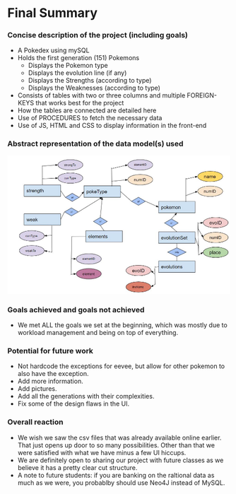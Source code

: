 # Final Summary

### Concise description of the project (including goals)
* A Pokedex using mySQL
* Holds the first generation (151) Pokemons
  * Displays the Pokemon type
  * Displays the evolution line (if any)
  * Displays the Strengths (according to type)
  * Displays the Weaknesses (according to type)
* Consists of tables with two or three columns and multiple FOREIGN-KEYS that works best for the project
* How the tables are connected are detailed here
* Use of PROCEDURES to fetch the necessary data
* Use of JS, HTML and CSS to display information in the front-end

### Abstract representation of the data model(s) used
![Table Map](/Table.JPG)

### Goals achieved and goals not achieved
* We met ALL the goals we set at the beginning, which was mostly due to workload management and being on top of everything.

### Potential for future work
* Not hardcode the exceptions for eevee, but allow for other pokemon to also have the exception.
* Add more information.
* Add pictures.
* Add all the generations with their complexities.
* Fix some of the design flaws in the UI.

### Overall reaction
* We wish we saw the csv files that was already available online earlier. That just opens up door to so many possibilities. Other than
that we were satisfied with what we have minus a few UI hiccups.
* We are definitely open to sharing our project with future classes as we believe it has a pretty clear cut structure.
* A note to future students: if you are banking on the raltional data as much as we were, you probablby should use Neo4J instead of MySQL.
